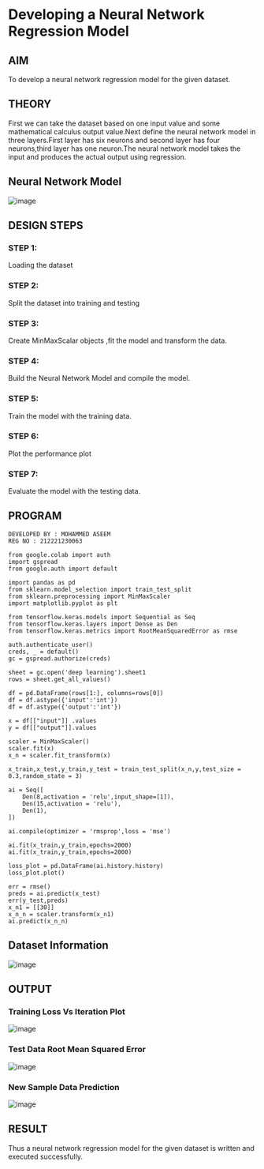 # Developing a Neural Network Regression Model

## AIM

To develop a neural network regression model for the given dataset.

## THEORY

First we can take the dataset based on one input value and some mathematical calculus output value.Next define the neural network model in three layers.First layer has six neurons and second layer has four neurons,third layer has one neuron.The neural network model takes the input and produces the actual output using regression.

## Neural Network Model

![image](https://github.com/VishalGowthaman/basic-nn-model/assets/94165380/c47bb649-7c5e-49b9-a94e-5191c1fdb8e6)




## DESIGN STEPS

### STEP 1:

Loading the dataset

### STEP 2:

Split the dataset into training and testing

### STEP 3:

Create MinMaxScalar objects ,fit the model and transform the data.

### STEP 4:

Build the Neural Network Model and compile the model.

### STEP 5:

Train the model with the training data.

### STEP 6:

Plot the performance plot

### STEP 7:

Evaluate the model with the testing data.

## PROGRAM

```
DEVELOPED BY : MOHAMMED ASEEM
REG NO : 212221230063
``` 
```
from google.colab import auth
import gspread
from google.auth import default

import pandas as pd
from sklearn.model_selection import train_test_split
from sklearn.preprocessing import MinMaxScaler
import matplotlib.pyplot as plt

from tensorflow.keras.models import Sequential as Seq
from tensorflow.keras.layers import Dense as Den
from tensorflow.keras.metrics import RootMeanSquaredError as rmse

auth.authenticate_user()
creds, _ = default()
gc = gspread.authorize(creds)

sheet = gc.open('deep learning').sheet1 
rows = sheet.get_all_values()

df = pd.DataFrame(rows[1:], columns=rows[0])
df = df.astype({'input':'int'})
df = df.astype({'output':'int'})

x = df[["input"]] .values
y = df[["output"]].values

scaler = MinMaxScaler()
scaler.fit(x)
x_n = scaler.fit_transform(x)

x_train,x_test,y_train,y_test = train_test_split(x_n,y,test_size = 0.3,random_state = 3)

ai = Seq([
    Den(8,activation = 'relu',input_shape=[1]),
    Den(15,activation = 'relu'),
    Den(1),
])

ai.compile(optimizer = 'rmsprop',loss = 'mse')

ai.fit(x_train,y_train,epochs=2000)
ai.fit(x_train,y_train,epochs=2000)

loss_plot = pd.DataFrame(ai.history.history)
loss_plot.plot()

err = rmse()
preds = ai.predict(x_test)
err(y_test,preds)
x_n1 = [[30]]
x_n_n = scaler.transform(x_n1)
ai.predict(x_n_n)
```

## Dataset Information

![image](https://github.com/VishalGowthaman/basic-nn-model/assets/94165380/14033943-d420-4b00-94dc-037cbb7baf8a)


## OUTPUT

### Training Loss Vs Iteration Plot

![image](https://github.com/VishalGowthaman/basic-nn-model/assets/94165380/69222961-5956-4875-8ac3-47eeeb8017cd)


### Test Data Root Mean Squared Error

![image](https://github.com/VishalGowthaman/basic-nn-model/assets/94165380/56dce712-f3d9-414f-b90b-62e861e50486)



### New Sample Data Prediction

![image](https://github.com/VishalGowthaman/basic-nn-model/assets/94165380/f98767be-2149-42f9-bd82-8b921c48a28c)


## RESULT

Thus a neural network regression model for the given dataset is written and executed successfully.
